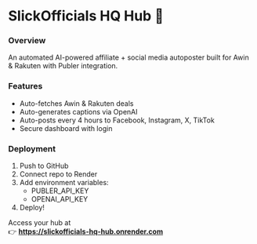 # SlickOfficials HQ Hub 🚀

### Overview
An automated AI-powered affiliate + social media autoposter built for Awin & Rakuten with Publer integration.

### Features
- Auto-fetches Awin & Rakuten deals
- Auto-generates captions via OpenAI
- Auto-posts every 4 hours to Facebook, Instagram, X, TikTok
- Secure dashboard with login

### Deployment
1. Push to GitHub  
2. Connect repo to Render  
3. Add environment variables:
   - PUBLER_API_KEY
   - OPENAI_API_KEY
4. Deploy!

Access your hub at  
👉 **https://slickofficials-hq-hub.onrender.com**
